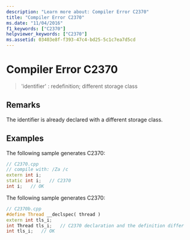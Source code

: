 ```yaml
---
description: "Learn more about: Compiler Error C2370"
title: "Compiler Error C2370"
ms.date: "11/04/2016"
f1_keywords: ["C2370"]
helpviewer_keywords: ["C2370"]
ms.assetid: 03403e8f-f393-47c4-bd25-5c1c7ea7d5cd
---
```

# Compiler Error C2370

> 'identifier' : redefinition; different storage class

## Remarks

The identifier is already declared with a different storage class.

## Examples

The following sample generates C2370:

```cpp
// C2370.cpp
// compile with: /Za /c
extern int i;
static int i;   // C2370
int i;   // OK
```

The following sample generates C2370:

```cpp
// C2370b.cpp
#define Thread __declspec( thread )
extern int tls_i;
int Thread tls_i;   // C2370 declaration and the definition differ
int tls_i;   // OK
```
